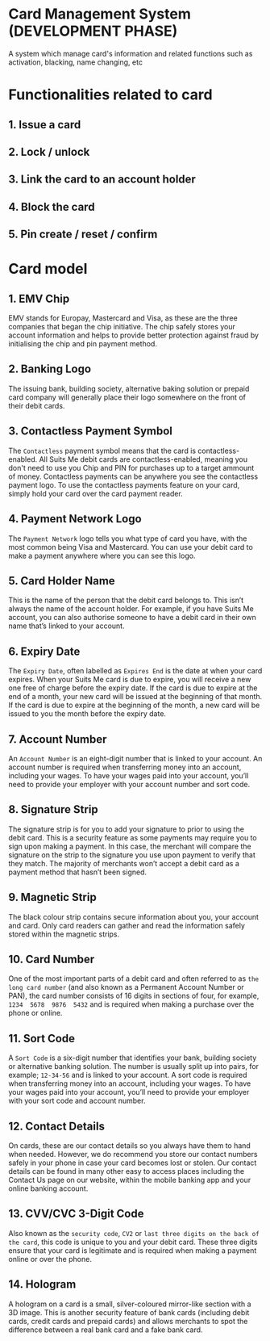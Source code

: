# Card Management System (DEVELOPMENT PHASE)
A system which manage card's information and related functions such as activation, blacking, name changing, etc

# Functionalities related to card
## 1. Issue a card
## 2. Lock / unlock
## 3. Link the card to an account holder
## 4. Block the card
## 5. Pin create / reset / confirm

# Card model
## 1. EMV Chip
EMV stands for Europay, Mastercard and Visa, as these are the three companies that began the chip initiative.
The chip safely stores your account information and helps to provide better protection against fraud by initialising the chip and pin payment method.

## 2. Banking Logo
The issuing bank, building society, alternative baking solution or prepaid card company will generally place their logo somewhere on the front of their debit cards.

## 3. Contactless Payment Symbol
The `Contactless` payment symbol means that the card is contactless-enabled.
All Suits Me debit cards are contactless-enabled, meaning you don't need to use you Chip and PIN for purchases up to a target ammount of money. Contactless payments can be anywhere you see the contactless payment logo. To use the contactless payments feature on your card, simply hold your card over the card payment reader.

## 4. Payment Network Logo
The `Payment Network` logo tells you what type of card you have, with the most common being Visa and Mastercard. You can use your debit card to make a payment anywhere where you can see this logo.

## 5. Card Holder Name
This is the name of the person that the debit card belongs to.
This isn’t always the name of the account holder. For example, if you have Suits Me account, you can also authorise someone to have a debit card in their own name that’s linked to your account.

## 6. Expiry Date
The `Expiry Date`, often labelled as `Expires End` is the date at when your card expires.
When your Suits Me card is due to expire, you will receive a new one free of charge before the expiry date. If the card is due to expire at the end of a month, your new card will be issued at the beginning of that month. If the card is due to expire at the beginning of the month, a new card will be issued to you the month before the expiry date.

## 7. Account Number
An `Account Number` is an eight-digit number that is linked to your account.
An account number is required when transferring money into an account, including your wages. To have your wages paid into your account, you’ll need to provide your employer with your account number and sort code.

## 8. Signature Strip
The signature strip is for you to add your signature to prior to using the debit card.
This is a security feature as some payments may require you to sign upon making a payment. In this case, the merchant will compare the signature on the strip to the signature you use upon payment to verify that they match. The majority of merchants won’t accept a debit card as a payment method that hasn’t been signed.

## 9. Magnetic Strip
The black colour strip contains secure information about you, your account and card. Only card readers can gather and read the information safely stored within the magnetic strips.

## 10. Card Number
One of the most important parts of a debit card and often referred to as `the long card number` (and also known as a Permanent Account Number or PAN), the card number consists of 16 digits in sections of four, for example, `1234  5678  9876  5432` and is required when making a purchase over the phone or online.

## 11. Sort Code
A `Sort Code` is a six-digit number that identifies your bank, building society or alternative banking solution. The number is usually split up into pairs, for example; `12-34-56` and is linked to your account.
A sort code is required when transferring money into an account, including your wages. To have your wages paid into your account, you’ll need to provide your employer with your sort code and account number.

## 12. Contact Details
On cards, these are our contact details so you always have them to hand when needed. However, we do recommend you store our contact numbers safely in your phone in case your card becomes lost or stolen. Our contact details can be found in many other easy to access places including the Contact Us page on our website, within the mobile banking app and your online banking account.

## 13. CVV/CVC 3-Digit Code
Also known as the `security code`, `CV2` or `last three digits on the back of the card`, this code is unique to you and your debit card. These three digits ensure that your card is legitimate and is required when making a payment online or over the phone.

## 14. Hologram
A hologram on a card is a small, silver-coloured mirror-like section with a 3D image. This is another security feature of bank cards (including debit cards, credit cards and prepaid cards) and allows merchants to spot the difference between a real bank card and a fake bank card.


